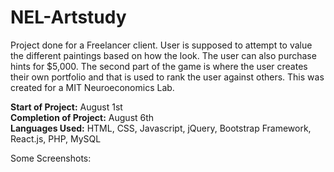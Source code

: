 # NEL-Artstudy

Project done for a Freelancer client. User is supposed to attempt to value the different paintings based on how the look. The user
can also purchase hints for $5,000. The second part of the game is where the user creates their own portfolio and that is used to
rank the user against others. This was created for a MIT Neuroeconomics Lab.

<b>Start of Project:</b> August 1st<br>
<b>Completion of Project:</b> August 6th<br>
<b>Languages Used:</b> HTML, CSS, Javascript, jQuery, Bootstrap Framework, React.js, PHP, MySQL

Some Screenshots:
